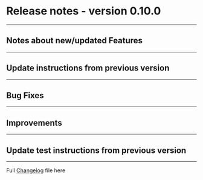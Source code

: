 # Release notes - version 0.10.0

---

## Notes about new/updated Features

---
## Update instructions from previous version

---
## Bug Fixes

---

## Improvements
 
---
## Update test instructions from previous version


---
Full [Changelog](/CHANGELOG.md) file here
